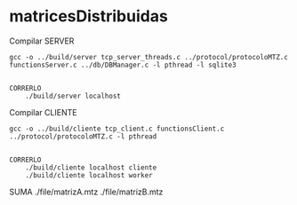 # matricesDistribuidas

Compilar SERVER

	gcc -o ../build/server tcp_server_threads.c ../protocol/protocoloMTZ.c functionsServer.c ../db/DBManager.c -l pthread -l sqlite3

	
	CORRERLO
		./build/server localhost


Compilar CLIENTE

	gcc -o ../build/cliente tcp_client.c functionsClient.c ../protocol/protocoloMTZ.c -l pthread

	
	CORRERLO
		./build/cliente localhost cliente
		./build/cliente localhost worker


SUMA ./file/matrizA.mtz ./file/matrizB.mtz


